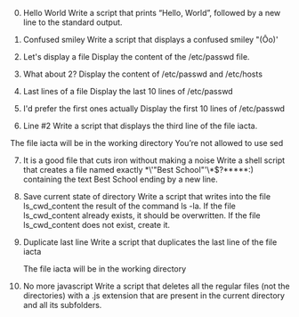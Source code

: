 
0. Hello World
Write a script that prints “Hello, World”, followed by a new line to the standard output.

1. Confused smiley
Write a script that displays a confused smiley "(Ôo)'

2. Let's display a file 
Display the content of the /etc/passwd file.

3. What about 2? 
Display the content of /etc/passwd and /etc/hosts

4. Last lines of a file 
Display the last 10 lines of /etc/passwd

5. I'd prefer the first ones actually 
Display the first 10 lines of /etc/passwd

6. Line #2 
Write a script that displays the third line of the file iacta.

The file iacta will be in the working directory
    You’re not allowed to use sed

7. It is a good file that cuts iron without making a noise 
Write a shell script that creates a file named exactly \*\\'"Best School"\'\\*$\?\*\*\*\*\*:) containing the text Best School ending by a new line.

8. Save current state of directory 
Write a script that writes into the file ls_cwd_content the result of the command ls -la. If the file ls_cwd_content already exists, it should be overwritten. If the file ls_cwd_content does not exist, create it.

9. Duplicate last line 
Write a script that duplicates the last line of the file iacta

    The file iacta will be in the working directory

10. No more javascript 
Write a script that deletes all the regular files (not the directories) with a .js extension that are present in the current directory and all its subfolders.